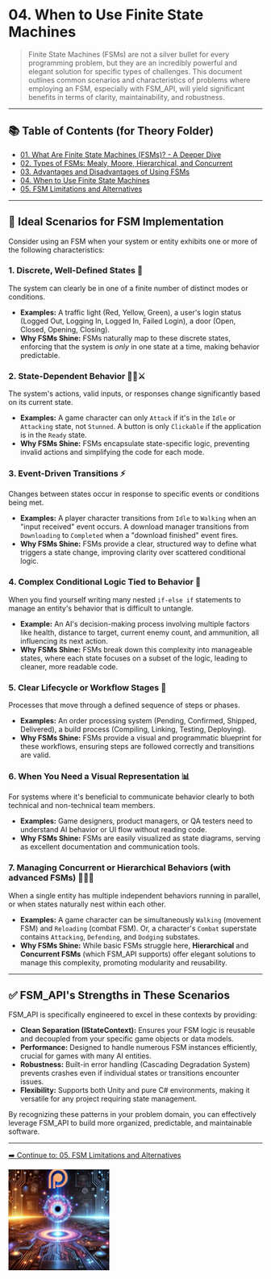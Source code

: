 # 04. When to Use Finite State Machines

> Finite State Machines (FSMs) are not a silver bullet for every programming problem, but they are an incredibly powerful and elegant solution for specific types of challenges. This document outlines common scenarios and characteristics of problems where employing an FSM, especially with FSM_API, will yield significant benefits in terms of clarity, maintainability, and robustness.

---

## 📚 Table of Contents (for Theory Folder)

* [01. What Are Finite State Machines (FSMs)? - A Deeper Dive](01_What_Are_FSMs.md)
* [02. Types of FSMs: Mealy, Moore, Hierarchical, and Concurrent](02_Types_Of_FSMs.md)
* [03. Advantages and Disadvantages of Using FSMs](03_Advantages_And_Disadvantages.md)
* [04. When to Use Finite State Machines](04_When_To_Use_FSMs.md)
* [05. FSM Limitations and Alternatives](05_FSM_Limitations_And_Alternatives.md)

---

## 🎯 Ideal Scenarios for FSM Implementation

Consider using an FSM when your system or entity exhibits one or more of the following characteristics:

### 1. **Discrete, Well-Defined States** 🚦
The system can clearly be in one of a finite number of distinct modes or conditions.
* **Examples:** A traffic light (Red, Yellow, Green), a user's login status (Logged Out, Logging In, Logged In, Failed Login), a door (Open, Closed, Opening, Closing).
* **Why FSMs Shine:** FSMs naturally map to these discrete states, enforcing that the system is *only* in one state at a time, making behavior predictable.

### 2. **State-Dependent Behavior** 🚶‍♀️⚔️
The system's actions, valid inputs, or responses change significantly based on its current state.
* **Examples:** A game character can only `Attack` if it's in the `Idle` or `Attacking` state, not `Stunned`. A button is only `Clickable` if the application is in the `Ready` state.
* **Why FSMs Shine:** FSMs encapsulate state-specific logic, preventing invalid actions and simplifying the code for each mode.

### 3. **Event-Driven Transitions** ⚡
Changes between states occur in response to specific events or conditions being met.
* **Examples:** A player character transitions from `Idle` to `Walking` when an "input received" event occurs. A download manager transitions from `Downloading` to `Completed` when a "download finished" event fires.
* **Why FSMs Shine:** FSMs provide a clear, structured way to define what triggers a state change, improving clarity over scattered conditional logic.

### 4. **Complex Conditional Logic Tied to Behavior** 🌳
When you find yourself writing many nested `if-else if` statements to manage an entity's behavior that is difficult to untangle.
* **Example:** An AI's decision-making process involving multiple factors like health, distance to target, current enemy count, and ammunition, all influencing its next action.
* **Why FSMs Shine:** FSMs break down this complexity into manageable states, where each state focuses on a subset of the logic, leading to cleaner, more readable code.

### 5. **Clear Lifecycle or Workflow Stages** 🔄
Processes that move through a defined sequence of steps or phases.
* **Examples:** An order processing system (Pending, Confirmed, Shipped, Delivered), a build process (Compiling, Linking, Testing, Deploying).
* **Why FSMs Shine:** FSMs provide a visual and programmatic blueprint for these workflows, ensuring steps are followed correctly and transitions are valid.

### 6. **When You Need a Visual Representation** 📊
For systems where it's beneficial to communicate behavior clearly to both technical and non-technical team members.
* **Examples:** Game designers, product managers, or QA testers need to understand AI behavior or UI flow without reading code.
* **Why FSMs Shine:** FSMs are easily visualized as state diagrams, serving as excellent documentation and communication tools.

### 7. **Managing Concurrent or Hierarchical Behaviors (with advanced FSMs)** 👯‍♀️🌲
When a single entity has multiple independent behaviors running in parallel, or when states naturally nest within each other.
* **Examples:** A game character can be simultaneously `Walking` (movement FSM) and `Reloading` (combat FSM). Or, a character's `Combat` superstate contains `Attacking`, `Defending`, and `Dodging` substates.
* **Why FSMs Shine:** While basic FSMs struggle here, **Hierarchical** and **Concurrent FSMs** (which FSM_API supports) offer elegant solutions to manage this complexity, promoting modularity and reusability.

---

## ✅ FSM_API's Strengths in These Scenarios

FSM_API is specifically engineered to excel in these contexts by providing:

* **Clean Separation (IStateContext):** Ensures your FSM logic is reusable and decoupled from your specific game objects or data models.
* **Performance:** Designed to handle numerous FSM instances efficiently, crucial for games with many AI entities.
* **Robustness:** Built-in error handling (Cascading Degradation System) prevents crashes even if individual states or transitions encounter issues.
* **Flexibility:** Supports both Unity and pure C# environments, making it versatile for any project requiring state management.

By recognizing these patterns in your problem domain, you can effectively leverage FSM_API to build more organized, predictable, and maintainable software.

---

[➡️ Continue to: 05. FSM Limitations and Alternatives](05_FSM_Limitations_And_Alternatives.md)

<a href="https://www.patreon.com/TheSingularityWorkshop" target="_blank">
    <img src="Visuals/TheSingularityWorkshop.png" alt="Support The Singularity Workshop on Patreon" height="200" style="display: block;">
</a>
